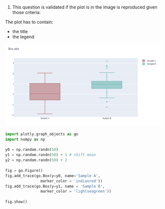 1. This question is validated if the plot is in the image is reproduced given those criteria:

The plot has to contain:

- the title
- the legend

![alt text][logo_ex7]

[logo_ex7]: ../w1day03_ex7_plot1.png "Box plot ex7"

```python
import plotly.graph_objects as go
import numpy as np

y0 = np.random.randn(50)
y1 = np.random.randn(50) + 1 # shift mean
y2 = np.random.randn(50) + 2

fig = go.Figure()
fig.add_trace(go.Box(y=y0, name='Sample A',
                marker_color = 'indianred'))
fig.add_trace(go.Box(y=y1, name = 'Sample B',
                marker_color = 'lightseagreen'))

fig.show()
```
